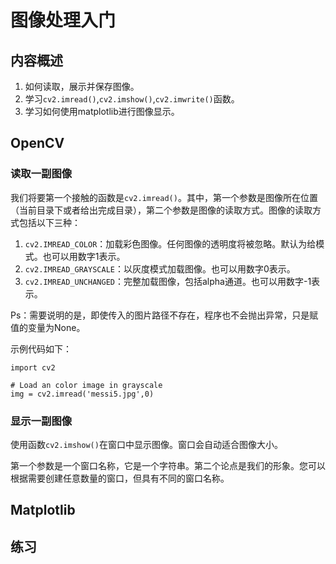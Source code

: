 # 图像处理入门

## 内容概述

1. 如何读取，展示并保存图像。
2. 学习`cv2.imread()`,`cv2.imshow()`,`cv2.imwrite()`函数。
3. 学习如何使用matplotlib进行图像显示。


## OpenCV
### 读取一副图像

我们将要第一个接触的函数是`cv2.imread()`。其中，第一个参数是图像所在位置（当前目录下或者给出完成目录），第二个参数是图像的读取方式。图像的读取方式包括以下三种：

1. `cv2.IMREAD_COLOR`：加载彩色图像。任何图像的透明度将被忽略。默认为给模式。也可以用数字1表示。
2. `cv2.IMREAD_GRAYSCALE`：以灰度模式加载图像。也可以用数字0表示。
3. `cv2.IMREAD_UNCHANGED`：完整加载图像，包括alpha通道。也可以用数字-1表示。

Ps：需要说明的是，即使传入的图片路径不存在，程序也不会抛出异常，只是赋值的变量为None。

示例代码如下：
```
import cv2

# Load an color image in grayscale
img = cv2.imread('messi5.jpg',0)
```

### 显示一副图像
使用函数`cv2.imshow()`在窗口中显示图像。窗口会自动适合图像大小。

第一个参数是一个窗口名称，它是一个字符串。第二个论点是我们的形象。您可以根据需要创建任意数量的窗口，但具有不同的窗口名称。








## Matplotlib




## 练习


